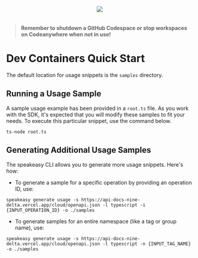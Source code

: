 <div align="center">
    <a href="https://codespaces.new/Leonardo-Interactive/leonardo-ts-sdk.git/tree/main"><img src="https://github.com/codespaces/badge.svg" /></a>
    <a href="https://app.codeanywhere.com/#https://github.com/Leonardo-Interactive/leonardo-ts-sdk/tree/main"><img src="https://codeanywhere.com/img/open-in-codeanywhere-btn.svg" alt=""></a>
</div>
<br>

> **Remember to shutdown a GitHub Codespace or stop workspaces on Codeanywhere when not in use!**

# Dev Containers Quick Start

The default location for usage snippets is the `samples` directory.

## Running a Usage Sample

A sample usage example has been provided in a `root.ts` file. As you work with the SDK, it's expected that you will modify these samples to fit your needs. To execute this particular snippet, use the command below.

```
ts-node root.ts
```

## Generating Additional Usage Samples

The speakeasy CLI allows you to generate more usage snippets. Here's how:

- To generate a sample for a specific operation by providing an operation ID, use:

```
speakeasy generate usage -s https://api-docs-nine-delta.vercel.app/cloud/openapi.json -l typescript -i {INPUT_OPERATION_ID} -o ./samples
```

- To generate samples for an entire namespace (like a tag or group name), use:

```
speakeasy generate usage -s https://api-docs-nine-delta.vercel.app/cloud/openapi.json -l typescript -n {INPUT_TAG_NAME} -o ./samples
```
